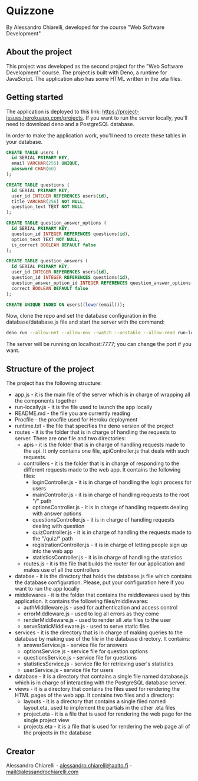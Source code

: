 # Quizzone
By Alessandro Chiarelli, developed for the course "Web Software Development"

## About the project
This project was developed as the second project for the "Web Software Development" course. The project is built with Deno, a runtime for JavaScript. The application also has some HTML written in the .eta files.

## Getting started
The application is deployed to this link: https://project-issues.herokuapp.com/projects. If you want to run the server locally, you'll need to download deno and a PostgreSQL database.

In order to make the application work, you'll need to create these tables in your database.
```sql
CREATE TABLE users (
  id SERIAL PRIMARY KEY,
  email VARCHAR(255) UNIQUE,
  password CHAR(60)
);

CREATE TABLE questions (
  id SERIAL PRIMARY KEY,
  user_id INTEGER REFERENCES users(id),
  title VARCHAR(256) NOT NULL,
  question_text TEXT NOT NULL
);

CREATE TABLE question_answer_options (
  id SERIAL PRIMARY KEY,
  question_id INTEGER REFERENCES questions(id),
  option_text TEXT NOT NULL,
  is_correct BOOLEAN DEFAULT false
);

CREATE TABLE question_answers (
  id SERIAL PRIMARY KEY,
  user_id INTEGER REFERENCES users(id),
  question_id INTEGER REFERENCES questions(id),
  question_answer_option_id INTEGER REFERENCES question_answer_options(id),
  correct BOOLEAN DEFAULT false
);

CREATE UNIQUE INDEX ON users((lower(email)));
```

Now, clone the repo and set the database configuration in the database/database.js file and start the server with the command:
```bash
deno run --allow-net --allow-env --watch --unstable --allow-read run-locally.js 
```

The server will be running on localhost:7777; you can change the port if you want.

## Structure of the project

The project has the following structure:

- app.js - it is the main file of the server which is in charge of wrapping all the components together
- run-locally.js - it is the file used to launch the app locally
- README.md - the file you are currently reading
- Procfile - the procfile used for Heroku deployment
- runtime.txt - the file that specifies the deno version of the project
- routes - it is the folder that is in charge of handling the requests to server. There are one file and two directories:
  - apis - it is the folder that is in charge of handling requests made to the api. It only contains one file, apiController.js that deals with such requests.
  - controllers - it is the folder that is in charge of responding to the different requests made to the web app. It contains the following files:
    - loginController.js - it is in charge of handling the login process for users
    - mainController.js - it is in charge of handling requests to the root "/" path
    - optionsController.js - it is in charge of handling requests dealing with answer options
    - questionsController.js - it is in charge of handling requests dealing with question
    - quizController.js - it is in charge of handling the requests made to the "/quiz/" path
    - registrationController.js - it is in charge of letting people sign up into the web app
    - statisticsController.js - it is in charge of handling the statistics
  - routes.js - it is the file that builds the router for our application and makes use of all the controllers
- databse - it is the directory that holds the database.js file which contains the database configuration. Please, put your configuration here if you want to run the app locally
- middlewares - it is the folder that contains the middlewares used by this application. It contains the following files/middlewares:
  - authMiddleware.js - used for authentication and access control
  - errorMiddleware.js - used to log all errors as they come
  - renderMiddleware.js - used to render all .eta files to the user
  - serveStaticMiddleware.js - used to serve static files
- services - it is the directory that is in charge of making queries to the database by making use of the file in the database directory. It contains:
  - answerService.js - service file for answers
  - optionsService.js - service file for question options
  - questionsService.js - service file for questions
  - statisticsService.js - service file for retrieving user's statistics
  - userService.js - service file for users
- database - it is a directory that contains a single file named database.js which is in charge of interacting with the PostgreSQL database server.
- views - it is a directory that contains the files used for rendering the HTML pages of the web app. It contains two files and a directory:
  - layouts - it is a directory that contains a single filed named layout.eta, used to implement the partials in the other .eta files
  - project.eta - it is a file that is used for rendering the web page for the single project view
  - projects.eta - it is a file that is used for rendering the web page all of the projects in the database

## Creator
Alessandro Chiarelli - alessandro.chiarelli@aalto.fi - mail@alessandrochiarelli.com